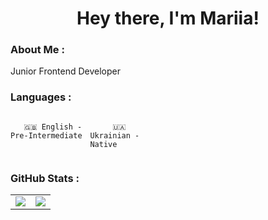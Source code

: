 <div id="header" align="center">
 <h1>Hey there, I'm Mariia!</h1>
</div>

### About Me :

Junior Frontend Developer

### Languages :

<div style="display: flex; align-items: flex-start; align: center">
<table  align="center">
  <tr>
    
       🇬🇧 English - Pre-Intermediate
        
  </tr>

  <tr>
    
         🇺🇦 Ukrainian - Native
        
  </tr>
</table>
</div>

### GitHub Stats :

<table align="center">
  <tbody><tr>
  <td>
  <img src="https://github-readme-stats.vercel.app/api?username=Mariia-Ann&show_icons=true&theme=dark" />
  </td>
  <td>
  <img src="https://github-readme-stats.vercel.app/api/top-langs/?username=Mariia-Ann&layout=compact&theme=dark" />
  </td>
  </tr>
</tbody></table>
